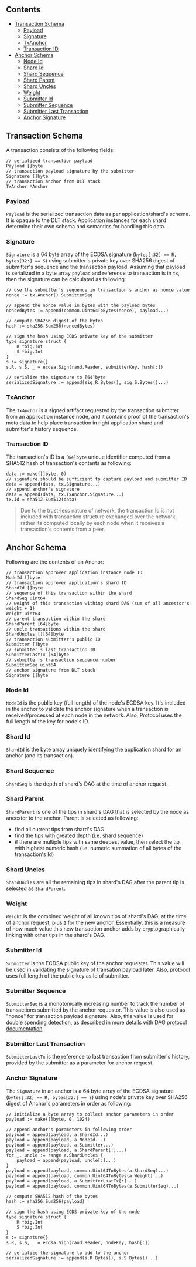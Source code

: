 ## Contents

* [Transaction Schema](https://github.com/trust-net/dag-lib-go/tree/master/docs/Transaction.md#Transaction-Schema)
    * [Payload](https://github.com/trust-net/dag-lib-go/tree/master/docs/Transaction.md#Payload)
    * [Signature](https://github.com/trust-net/dag-lib-go/tree/master/docs/Transaction.md#Signature)
    * [TxAnchor](https://github.com/trust-net/dag-lib-go/tree/master/docs/Transaction.md#TxAnchor)
    * [Transaction ID](https://github.com/trust-net/dag-lib-go/tree/master/docs/Transaction.md#Transaction-ID)
* [Anchor Schema](https://github.com/trust-net/dag-lib-go/tree/master/docs/Transaction.md#Anchor-Schema)
    * [Node Id](https://github.com/trust-net/dag-lib-go/tree/master/docs/Transaction.md#Node-Id)
    * [Shard Id](https://github.com/trust-net/dag-lib-go/tree/master/docs/Transaction.md#Shard-Id)
    * [Shard Sequence](https://github.com/trust-net/dag-lib-go/tree/master/docs/Transaction.md#Shard-Sequence)
    * [Shard Parent](https://github.com/trust-net/dag-lib-go/tree/master/docs/Transaction.md#Shard-Parent)
    * [Shard Uncles](https://github.com/trust-net/dag-lib-go/tree/master/docs/Transaction.md#Shard-Uncles)
    * [Weight](https://github.com/trust-net/dag-lib-go/tree/master/docs/Transaction.md#Weight)
    * [Submitter Id](https://github.com/trust-net/dag-lib-go/tree/master/docs/Transaction.md#Submitter-Id)
    * [Submitter Sequence](https://github.com/trust-net/dag-lib-go/tree/master/docs/Transaction.md#Submitter-Sequence)
    * [Submitter Last Transaction](https://github.com/trust-net/dag-lib-go/tree/master/docs/Transaction.md#Submitter-Last-Transaction)
    * [Anchor Signature](https://github.com/trust-net/dag-lib-go/tree/master/docs/Transaction.md#Anchor-Signature)

## Transaction Schema
A transaction consists of the following fields:

```
// serialized transaction payload
Payload []byte
// transaction payload signature by the submitter
Signature []byte
// transaction anchor from DLT stack
TxAnchor *Anchor
```
### Payload
`Payload` is the serialized transaction data as per application/shard's schema. It is opaque to the DLT stack. Application instances for each shard determine their own schema and semantics for handling this data.


### Signature
`Signature` is a 64 byte array of the ECDSA signature (`bytes[:32] == R, bytes[32:] == S`) using submitter's private key over SHA256 digest of submitter's sequence and the transaction payload. Assuming that payload is serialized in a byte array `payload` and reference to transaction is in `tx`, then the signature can be calculated as following:

```
// use the submitter's sequence in transaction's anchor as nonce value
nonce := tx.Anchor().SubmitterSeq

// append the nonce value in bytes with the payload bytes
noncedBytes := append(common.Uint64ToBytes(nonce), payload...)

// compute SHA256 digest of the bytes
hash := sha256.Sum256(noncedBytes)

// sign the hash using ECDS private key of the submitter
type signature struct {
	R *big.Int
	S *big.Int
}
s := signature{}
s.R, s.S, _ = ecdsa.Sign(rand.Reader, submitterKey, hash[:])

// serialize the signature to [64]byte
serializedSignature := append(sig.R.Bytes(), sig.S.Bytes()...)
```

### TxAnchor
The `TxAnchor` is a signed artifact requested by the transaction submitter from an application instance node, and it contains proof of the transaction's meta data to help place transaction in right application shard and submitter's history sequence.

### Transaction ID
The transaction's ID is a `[64]byte` unique identifier computed from a SHA512 hash of transaction's contents as following:

```
data := make([]byte, 0)
// signature should be sufficient to capture payload and submitter ID
data = append(data, tx.Signature...)
// append anchor's signature
data = append(data, tx.TxAnchor.Signature...)
tx.id = sha512.Sum512(data)

```

> Due to the trust-less nature of network, the transaction Id is not included with transaction structure exchanged over the network, rather its computed locally by each node when it receives a transaction's contents from a peer.

## Anchor Schema
Following are the contents of an Anchor:

```
// transaction approver application instance node ID
NodeId []byte
// transaction approver application's shard ID
ShardId []byte
// sequence of this transaction within the shard
ShardSeq uint64
// weight of this transaction withing shard DAG (sum of all ancestor's weight + 1)
Weight uint64
// parent transaction within the shard
ShardParent [64]byte
// uncle transactions within the shard
ShardUncles [][64]byte
// transaction submitter's public ID
Submitter []byte
// submitter's last transaction ID
SubmitterLastTx [64]byte
// submitter's transaction sequence number
SubmitterSeq uint64
// anchor signature from DLT stack
Signature []byte
```

### Node Id
`NodeId` is the public key (full length) of the node's ECDSA key. It's included in the anchor to validate the anchor signature when a transaction is received/processed at each node in the network. Also, Protocol uses the full length of the key for node's ID.

### Shard Id
`ShardId` is the byte array uniquely identifying the application shard for an anchor (and its transaction).

### Shard Sequence
`ShardSeq` is the depth of shard's DAG at the time of anchor request.

### Shard Parent
`ShardParent` is one of the tips in shard's DAG that is selected by the node as ancestor to the anchor. Parent is selected as following:
* find all current tips from shard's DAG
* find the tips with greated depth (i.e. shard sequence)
* if there are multiple tips with same deepest value, then select the tip with highest numeric hash (i.e. numeric summation of all bytes of the transaction's Id)

### Shard Uncles
`ShardUncles` are all the remaining tips in shard's DAG after the parent tip is selected as `ShardParent`.

### Weight
`Weight` is the combined weight of all known tips of shard's DAG, at the time of anchor request, plus `1` for the new anchor. Essentially, this is a measure of how much value this new transaction anchor adds by cryptographically linking with other tips in the shard's DAG.

### Submitter Id
`Submitter` is the ECDSA public key of the anchor requester. This value will be used in validating the signature of transation payload later. Also, protocol uses full length of the public key as Id of submitter.

### Submitter Sequence
`SubmitterSeq` is a monotonically increasing number to track the number of transactions submitted by the anchor requestor. This value is also used as "nonce" for transaction payload signature. Also, this value is used for double spending detection, as described in more details with [DAG protocol documentation](https://github.com/trust-net/dag-documentation#Submitter-Sequencing-Rules).

### Submitter Last Transaction
`SubmitterLastTx` is the reference to last transaction from submitter's history, provided by the submitter as a parameter for anchor request. 

### Anchor Signature
The `Signature` in an anchor is a 64 byte array of the ECDSA signature (`bytes[:32] == R, bytes[32:] == S`) using node's private key over SHA256 digest of Anchor's parameters in order as following:

```
// initialize a byte array to collect anchor parameters in order
payload := make([]byte, 0, 1024)

// append anchor's parameters in following order
payload = append(payload, a.ShardId...)
payload = append(payload, a.NodeId...)
payload = append(payload, a.Submitter...)
payload = append(payload, a.ShardParent[:]...)
for _, uncle := range a.ShardUncles {
	payload = append(payload, uncle[:]...)
}
payload = append(payload, common.Uint64ToBytes(a.ShardSeq)...)
payload = append(payload, common.Uint64ToBytes(a.Weight)...)
payload = append(payload, a.SubmitterLastTx[:]...)
payload = append(payload, common.Uint64ToBytes(a.SubmitterSeq)...)

// compute SHA512 hash of the bytes
hash := sha256.Sum256(payload)

// sign the hash using ECDS private key of the node
type signature struct {
	R *big.Int
	S *big.Int
}
s := signature{}
s.R, s.S, _ = ecdsa.Sign(rand.Reader, nodeKey, hash[:])

// serialize the signature to add to the anchor
serializedSignature := append(s.R.Bytes(), s.S.Bytes()...)
```
